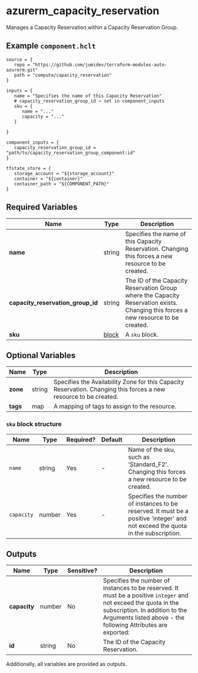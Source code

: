 # azurerm_capacity_reservation

Manages a Capacity Reservation within a Capacity Reservation Group.

## Example `component.hclt`

```hcl
source = {
   repo = "https://github.com/jumidev/terraform-modules-auto-azurerm.git"   
   path = "compute/capacity_reservation"   
}

inputs = {
   name = "Specifies the name of this Capacity Reservation"   
   # capacity_reservation_group_id → set in component_inputs
   sku = {
      name = "..."      
      capacity = "..."      
   }
   
}

component_inputs = {
   capacity_reservation_group_id = "path/to/capacity_reservation_group_component:id"   
}

tfstate_store = {
   storage_account = "${storage_account}"   
   container = "${container}"   
   container_path = "${COMPONENT_PATH}"   
}

```

## Required Variables

| Name | Type |  Description |
| ---- | --------- |  ----------- |
| **name** | string |  Specifies the name of this Capacity Reservation. Changing this forces a new resource to be created. | 
| **capacity_reservation_group_id** | string |  The ID of the Capacity Reservation Group where the Capacity Reservation exists. Changing this forces a new resource to be created. | 
| **sku** | [block](#sku-block-structure) |  A `sku` block. | 

## Optional Variables

| Name | Type |  Description |
| ---- | --------- |  ----------- |
| **zone** | string |  Specifies the Availability Zone for this Capacity Reservation. Changing this forces a new resource to be created. | 
| **tags** | map |  A mapping of tags to assign to the resource. | 

### `sku` block structure

| Name | Type | Required? | Default | Description |
| ---- | ---- | --------- | ------- | ----------- |
| `name` | string | Yes | - | Name of the sku, such as 'Standard_F2'. Changing this forces a new resource to be created. |
| `capacity` | number | Yes | - | Specifies the number of instances to be reserved. It must be a positive 'integer' and not exceed the quota in the subscription. |



## Outputs

| Name | Type | Sensitive? | Description |
| ---- | ---- | --------- | --------- |
| **capacity** | number | No  | Specifies the number of instances to be reserved. It must be a positive `integer` and not exceed the quota in the subscription. In addition to the Arguments listed above - the following Attributes are exported: | 
| **id** | string | No  | The ID of the Capacity Reservation. | 

Additionally, all variables are provided as outputs.
